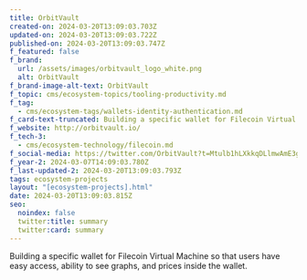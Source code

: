 ```yaml
---
title: OrbitVault
created-on: 2024-03-20T13:09:03.703Z
updated-on: 2024-03-20T13:09:03.722Z
published-on: 2024-03-20T13:09:03.747Z
f_featured: false
f_brand:
  url: /assets/images/orbitvault_logo_white.png
  alt: OrbitVault
f_brand-image-alt-text: OrbitVault
f_topic: cms/ecosystem-topics/tooling-productivity.md
f_tag:
  - cms/ecosystem-tags/wallets-identity-authentication.md
f_card-text-truncated: Building a specific wallet for Filecoin Virtual Machine.
f_website: http://orbitvault.io/
f_tech-3:
  - cms/ecosystem-technology/filecoin.md
f_social-media: https://twitter.com/OrbitVault?t=Mtulb1hLXkkqDLlmwAmE3g&s=09
f_year-2: 2024-03-07T14:09:03.780Z
f_last-updated-2: 2024-03-20T13:09:03.793Z
tags: ecosystem-projects
layout: "[ecosystem-projects].html"
date: 2024-03-20T13:09:03.815Z
seo:
  noindex: false
  twitter:title: summary
  twitter:card: summary
---
```

Building a specific wallet for Filecoin Virtual Machine so that users have easy access, ability to see graphs, and prices inside the wallet.